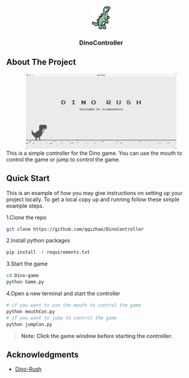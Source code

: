 <!-- PROJECT LOGO -->
<br />
<div align="center">
  <img src="data/logo.png" alt="logo" width="50" height="60">

<h3 align="center">DinoController</h3>

</div>


<!-- ABOUT THE PROJECT -->
## About The Project
<div align="center">
<img src="data/demo1.png" alt="demo1" width="400" height="200">
</div>
This is a simple controller for the Dino game. You can use the mouth to control the game or jump to control the game.



## Quick Start

This is an example of how you may give instructions on setting up your project locally.
To get a local copy up and running follow these simple example steps.


1.Clone the repo
```bash
git clone https://github.com/qqizhao/DinoController
```

2.Install python packages
```bash
pip install -r requirements.txt
```

3.Start the game
```bash
cd Dino-game  
python Game.py
```

4.Open a new terminal and start the controller
```bash
# if you want to use the mouth to control the game
python mouthCon.py  
# if you want to jump to control the game
python jumpCon.py
```
> **Note: Click the game window before starting the controller.**



<!-- ACKNOWLEDGMENTS -->
## Acknowledgments

* [Dino-Rush](https://github.com/SlenderData/Dino-Rush)

